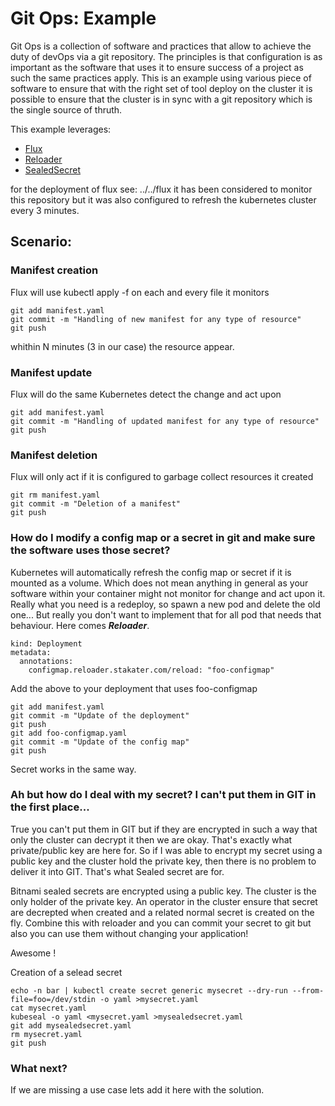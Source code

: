 # Git Ops: Example
Git Ops is a collection of software and practices that allow to achieve the duty of devOps via a git repository. 
The principles is that configuration is as important as the software that uses it to ensure success of a project 
as such the same practices apply. This is an example using various piece of software to ensure that with the 
right set of tool deploy on the cluster it is possible to ensure that the cluster is in sync with a git repository
which is the single source of thruth. 

This example leverages: 
- [Flux](https://github.com/fluxcd/flux-get-started)
- [Reloader](https://github.com/stakater/Reloader)
- [SealedSecret](https://github.com/bitnami-labs/sealed-secrets)

for the deployment of flux see: ../../flux it has been considered to monitor this repository but it was also configured
to refresh the kubernetes cluster every 3 minutes. 

## Scenario: 
### Manifest creation
Flux will use kubectl apply -f on each and every file it monitors
```
git add manifest.yaml
git commit -m "Handling of new manifest for any type of resource"
git push 
```
whithin N minutes (3 in our case) the resource appear.

### Manifest update 
Flux will do the same Kubernetes detect the change and act upon
```
git add manifest.yaml
git commit -m "Handling of updated manifest for any type of resource"
git push 
```

### Manifest deletion
Flux will only act if it is configured to garbage collect resources it created
```
git rm manifest.yaml
git commit -m "Deletion of a manifest"
git push
```

### How do I modify a config map or a secret in git and make sure the software uses those secret?
Kubernetes will automatically refresh the config map or secret if it is mounted as a volume. Which does not mean 
anything in general as your software within your container might not monitor for change and act upon it. Really what
you need is a redeploy, so spawn a new pod and delete the old one... But really you don't want to implement that for all
pod that needs that behaviour. Here comes ***Reloader***. 

```
kind: Deployment
metadata:
  annotations:
    configmap.reloader.stakater.com/reload: "foo-configmap"
```
Add the above to your deployment that uses foo-configmap 

```
git add manifest.yaml
git commit -m "Update of the deployment"
git push
git add foo-configmap.yaml
git commit -m "Update of the config map"
git push
```
Secret works in the same way. 

### Ah but how do I deal with my secret? I can't put them in GIT in the first place... 

True you can't put them in GIT but if they are encrypted in such a way that only the cluster can decrypt it then we are okay. 
That's exactly what private/public key are here for. So if I was able to encrypt my secret using a public key and 
the cluster hold the private key, then there is no problem to deliver it into GIT. That's what Sealed secret are for. 

Bitnami sealed secrets are encrypted using a public key. The cluster is the only holder of the private key. An operator 
in the cluster ensure that secret are decrepted when created and a related normal secret is created on the fly. Combine this 
with reloader and you can commit your secret to git but also you can use them without changing your application! 

Awesome ! 

Creation of a selead secret
```
echo -n bar | kubectl create secret generic mysecret --dry-run --from-file=foo=/dev/stdin -o yaml >mysecret.yaml
cat mysecret.yaml 
kubeseal -o yaml <mysecret.yaml >mysealedsecret.yaml 
git add mysealedsecret.yaml 
rm mysecret.yaml 
git push 
```

### What next? 
If we are missing a use case lets add it here with the solution. 
